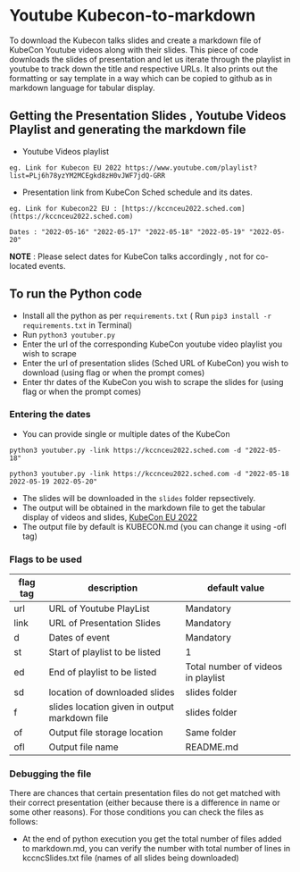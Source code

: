 # Youtube Kubecon-to-markdown  
To download the Kubecon talks slides and create a markdown file of KubeCon Youtube videos along with their slides.
This piece of code downloads the slides of presentation and let us iterate through the playlist in youtube to track down the title and respective URLs.
It also prints out the formatting or say template in a way which can be copied to github as in markdown language for tabular display.  

## Getting the Presentation Slides , Youtube Videos Playlist and generating the markdown file
- Youtube Videos playlist
```
eg. Link for Kubecon EU 2022 https://www.youtube.com/playlist?list=PLj6h78yzYM2MCEgkd8zH0vJWF7jdQ-GRR
```
- Presentation link from KubeCon Sched schedule and its dates.
```
eg. Link for Kubecon22 EU : [https://kccnceu2022.sched.com](https://kccnceu2022.sched.com)

Dates : "2022-05-16" "2022-05-17" "2022-05-18" "2022-05-19" "2022-05-20"
```
**NOTE** : Please select dates for KubeCon talks accordingly , not for co-located events. 
## To run the Python code
- Install all the python as per `requirements.txt`  ( Run `pip3 install -r requirements.txt` in Terminal)
- Run `python3 youtuber.py`
- Enter the url of the corresponding KubeCon youtube video playlist you wish to scrape
- Enter the url of presentation slides (Sched URL of KubeCon) you wish to download (using flag or when the prompt comes)
- Enter thr dates of the KubeCon you wish to scrape the slides for (using flag or when the prompt comes)

### Entering the dates
- You can provide single or multiple dates of the KubeCon
```
python3 youtuber.py -link https://kccnceu2022.sched.com -d "2022-05-18" 
```
```
python3 youtuber.py -link https://kccnceu2022.sched.com -d "2022-05-18 2022-05-19 2022-05-20"
```

- The slides will be downloaded in the `slides` folder repsectively.
- The output will be obtained in the markdown file to get the tabular display of videos and slides, [KubeCon EU 2022](https://github.com/cloudyuga/kubecon-talks/blob/main/Kubecon_EU-22.md)  
- The output file by default is KUBECON.md (you can change it using -ofl tag)

### Flags to be used
| flag tag | description                                   | default value                      |
|----------|-----------------------------------------------|------------------------------------|
| url      | URL of Youtube PlayList                       | Mandatory                          |
| link     | URL of Presentation Slides                    | Mandatory                          |
| d        | Dates of event                                | Mandatory                          |
| st       | Start of playlist to be listed                | 1                                  |
| ed       | End of playlist to be listed                  | Total number of videos in playlist |
| sd       | location of downloaded slides                 | slides folder                      |
| f        | slides location given in output markdown file | slides folder                      |
| of       | Output file storage location                  | Same folder                        |
| ofl      | Output file name                              | README.md                          |

### Debugging the file

There are chances that certain presentation files do not get matched with their correct presentation (either because there is a difference in name or some other reasons).
For those conditions you can check the files as follows:
- At the end of python execution you get the total number of files added to markdown.md, you can verify the number with total number of lines in kccncSlides.txt file (names of all slides being downloaded)
